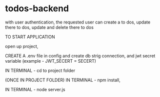 # todos-backend
with user authentication, the requested user can create a to dos, update there to dos, update and delete there to dos

TO START APPLICATION

open up project,


CREATE A .env file in config and create db strig connection, and jwt secret variable (example - JWT_SECERT = SECERT)


IN TERMINAL - cd to project folder


(ONCE IN PROJECT FOLDER) IN TERMINAL - npm install,


IN TERMINAL - node server.js
